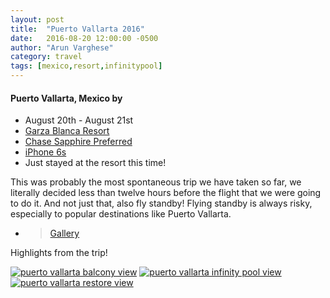 ```yaml
---
layout: post
title:  "Puerto Vallarta 2016"
date:   2016-08-20 12:00:00 -0500
author: "Arun Varghese"
category: travel
tags: [mexico,resort,infinitypool]
---
```


#### Puerto Vallarta, Mexico by <i class="fa fa-fw fa-plane"></i> 
+ <i class="fa fa-fw fa-calendar"></i> August 20th - August 21st
+ <i class="fa fa-fw fa-bed"></i> [Garza Blanca Resort](http://www.garzablancaresort.com/)
+ <i class="fa fa-fw fa-credit-card"></i> [Chase Sapphire Preferred](https://creditcards.chase.com/credit-cards/chase-sapphire-preferred)
+ <i class="fa fa-fw fa-camera"></i> [iPhone 6s](http://www.apple.com/shop/buy-iphone/iphone6s)
+ <i class="fa fa-fw fa-map-marker"></i> Just stayed at the resort this time!

This was probably the most spontaneous trip we have taken so far, we literally decided less than twelve hours before the flight that we were going to do it. And not just that, also fly standby! Flying standby is always risky, especially to popular destinations like Puerto Vallarta.   

+ > [Gallery](http://imgur.com/a/t4kRN)

Highlights from the trip!

<div class="img-container">
	<a target="_blank" href="http://i.imgur.com/FQOpjBu.jpg"><img class="img-travel" src="http://i.imgur.com/FQOpjBuh.jpg" alt
	="puerto vallarta balcony view"/></a>
	<a target="_blank" href="http://i.imgur.com/QNxLYSC.jpg"><img class="img-travel" src="http://i.imgur.com/QNxLYSCh.jpg" alt
	="puerto vallarta infinity pool view"/></a>
	<a target="_blank" href="http://i.imgur.com/tI4r2nN.jpg"><img class="img-travel" src="http://i.imgur.com/tI4r2nNh.jpg" alt
	="puerto vallarta restore view"/></a>
</div>





